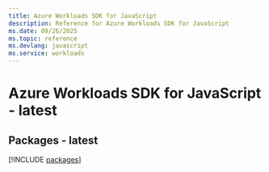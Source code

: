 ```yaml
---
title: Azure Workloads SDK for JavaScript
description: Reference for Azure Workloads SDK for JavaScript
ms.date: 09/26/2025
ms.topic: reference
ms.devlang: javascript
ms.service: workloads
---
```

# Azure Workloads SDK for JavaScript - latest
## Packages - latest
[!INCLUDE [packages](workloads-index.md)]